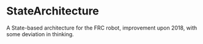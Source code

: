 # StateArchitecture
A State-based architecture for the FRC robot, improvement upon 2018, with some deviation in thinking.
